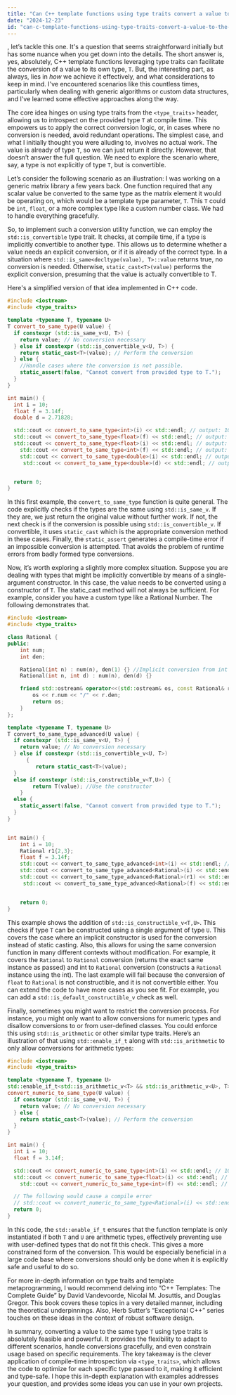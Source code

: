 ```yaml
---
title: "Can C++ template functions using type traits convert a value to the same type T?"
date: "2024-12-23"
id: "can-c-template-functions-using-type-traits-convert-a-value-to-the-same-type-t"
---
```


, let’s tackle this one. It's a question that seems straightforward initially but has some nuance when you get down into the details. The short answer is, yes, absolutely, C++ template functions leveraging type traits can facilitate the conversion of a value to its own type, `T`. But, the interesting part, as always, lies in *how* we achieve it effectively, and what considerations to keep in mind. I've encountered scenarios like this countless times, particularly when dealing with generic algorithms or custom data structures, and I've learned some effective approaches along the way.

The core idea hinges on using type traits from the `<type_traits>` header, allowing us to introspect on the provided type `T` at compile time. This empowers us to apply the correct conversion logic, or, in cases where no conversion is needed, avoid redundant operations. The simplest case, and what I initially thought you were alluding to, involves no actual work. The value is already of type `T`, so we can just return it directly. However, that doesn’t answer the full question. We need to explore the scenario where, say, a type is not explicitly of type `T`, but is convertible.

Let’s consider the following scenario as an illustration: I was working on a generic matrix library a few years back. One function required that any scalar value be converted to the same type as the matrix element it would be operating on, which would be a template type parameter, `T`. This `T` could be `int`, `float`, or a more complex type like a custom number class. We had to handle everything gracefully.

So, to implement such a conversion utility function, we can employ the `std::is_convertible` type trait. It checks, at compile time, if a type is implicitly convertible to another type. This allows us to determine whether a value needs an explicit conversion, or if it is already of the correct type. In a situation where `std::is_same<decltype(value), T>::value` returns true, no conversion is needed. Otherwise, `static_cast<T>(value)` performs the explicit conversion, presuming that the value is actually convertible to T.

Here's a simplified version of that idea implemented in C++ code.

```cpp
#include <iostream>
#include <type_traits>

template <typename T, typename U>
T convert_to_same_type(U value) {
  if constexpr (std::is_same_v<U, T>) {
    return value; // No conversion necessary
  } else if constexpr (std::is_convertible_v<U, T>) {
    return static_cast<T>(value); // Perform the conversion
  } else {
    //Handle cases where the conversion is not possible.
    static_assert(false, "Cannot convert from provided type to T.");
  }
}

int main() {
  int i = 10;
  float f = 3.14f;
  double d = 2.71828;

  std::cout << convert_to_same_type<int>(i) << std::endl; // output: 10
  std::cout << convert_to_same_type<float>(f) << std::endl; // output: 3.14
  std::cout << convert_to_same_type<float>(i) << std::endl; // output: 10
    std::cout << convert_to_same_type<int>(f) << std::endl; // output: 3
    std::cout << convert_to_same_type<double>(i) << std::endl; // output: 10
     std::cout << convert_to_same_type<double>(d) << std::endl; // output: 2.71828


  return 0;
}
```

In this first example, the `convert_to_same_type` function is quite general. The code explicitly checks if the types are the same using `std::is_same_v`. If they are, we just return the original value without further work. If not, the next check is if the conversion is possible using `std::is_convertible_v`. If convertible, it uses `static_cast` which is the appropriate conversion method in these cases. Finally, the `static_assert` generates a compile-time error if an impossible conversion is attempted. That avoids the problem of runtime errors from badly formed type conversions.

Now, it’s worth exploring a slightly more complex situation. Suppose you are dealing with types that might be implicitly convertible by means of a single-argument constructor.  In this case, the value needs to be converted using a constructor of `T`. The static_cast method will not always be sufficient. For example, consider you have a custom type like a Rational Number. The following demonstrates that.

```cpp
#include <iostream>
#include <type_traits>

class Rational {
public:
    int num;
    int den;

    Rational(int n) : num(n), den(1) {} //Implicit conversion from int to rational.
    Rational(int n, int d) : num(n), den(d) {}

    friend std::ostream& operator<<(std::ostream& os, const Rational& r) {
        os << r.num << "/" << r.den;
        return os;
    }
};

template <typename T, typename U>
T convert_to_same_type_advanced(U value) {
  if constexpr (std::is_same_v<U, T>) {
    return value; // No conversion necessary
  } else if constexpr (std::is_convertible_v<U, T>)
      {
         return static_cast<T>(value);
  }
  else if constexpr (std::is_constructible_v<T,U>) {
        return T(value); //Use the constructor
    }
  else {
    static_assert(false, "Cannot convert from provided type to T.");
  }
}


int main() {
    int i = 10;
    Rational r1{2,3};
    float f = 3.14f;
    std::cout << convert_to_same_type_advanced<int>(i) << std::endl; // 10
    std::cout << convert_to_same_type_advanced<Rational>(i) << std::endl; // 10/1
    std::cout << convert_to_same_type_advanced<Rational>(r1) << std::endl; // 2/3
     std::cout << convert_to_same_type_advanced<Rational>(f) << std::endl; // Compile-time error (not constructable).


    return 0;
}
```

This example shows the addition of `std::is_constructible_v<T,U>`. This checks if type `T` can be constructed using a single argument of type `U`. This covers the case where an implicit constructor is used for the conversion instead of static casting. Also, this allows for using the same conversion function in many different contexts without modification. For example, it covers the `Rational` to `Rational` conversion (returns the exact same instance as passed) and int to `Rational` conversion (constructs a `Rational` instance using the int). The last example will fail because the conversion of `float` to `Rational` is not constructible, and it is not convertible either. You can extend the code to have more cases as you see fit. For example, you can add a `std::is_default_constructible_v` check as well.

Finally, sometimes you might want to restrict the conversion process. For instance, you might only want to allow conversions for numeric types and disallow conversions to or from user-defined classes. You could enforce this using `std::is_arithmetic` or other similar type traits. Here’s an illustration of that using `std::enable_if_t` along with `std::is_arithmetic` to only allow conversions for arithmetic types:

```cpp
#include <iostream>
#include <type_traits>

template <typename T, typename U>
std::enable_if_t<std::is_arithmetic_v<T> && std::is_arithmetic_v<U>, T>
convert_numeric_to_same_type(U value) {
  if constexpr (std::is_same_v<U, T>) {
    return value; // No conversion necessary
  } else {
    return static_cast<T>(value); // Perform the conversion
  }
}

int main() {
  int i = 10;
  float f = 3.14f;

  std::cout << convert_numeric_to_same_type<int>(i) << std::endl; // 10
  std::cout << convert_numeric_to_same_type<float>(i) << std::endl; // 10
    std::cout << convert_numeric_to_same_type<int>(f) << std::endl; // 3

  // The following would cause a compile error
  // std::cout << convert_numeric_to_same_type<Rational>(i) << std::endl;
  return 0;
}
```

In this code, the `std::enable_if_t` ensures that the function template is only instantiated if both `T` and `U` are arithmetic types, effectively preventing use with user-defined types that do not fit this check. This gives a more constrained form of the conversion. This would be especially beneficial in a large code base where conversions should only be done when it is explicitly safe and useful to do so.

For more in-depth information on type traits and template metaprogramming, I would recommend delving into “C++ Templates: The Complete Guide” by David Vandevoorde, Nicolai M. Josuttis, and Douglas Gregor. This book covers these topics in a very detailed manner, including the theoretical underpinnings. Also, Herb Sutter’s “Exceptional C++” series touches on these ideas in the context of robust software design.

In summary, converting a value to the same type `T` using type traits is absolutely feasible and powerful. It provides the flexibility to adapt to different scenarios, handle conversions gracefully, and even constrain usage based on specific requirements. The key takeaway is the clever application of compile-time introspection via `<type_traits>`, which allows the code to optimize for each specific type passed to it, making it efficient and type-safe. I hope this in-depth explanation with examples addresses your question, and provides some ideas you can use in your own projects.
